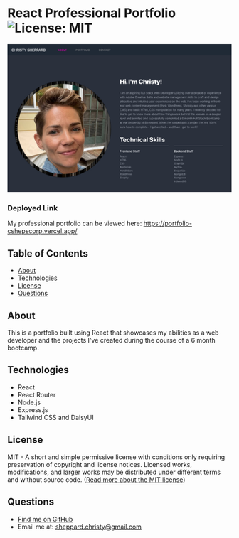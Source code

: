 # React Professional Portfolio ![License: MIT](https://img.shields.io/badge/License-MIT-yellow.svg)

![Screenshot of portfolio](public/portfolio-screenshot.jpg)

### Deployed Link

My professional portfolio can be viewed here: https://portfolio-cshepscorp.vercel.app/

## Table of Contents

- [ About ](#about)
- [ Technologies ](#tech)
- [ License ](#license)
- [ Questions ](#questions)

<a name="About"></a>

## About

This is a portfolio built using React that showcases my abilities as a web developer and the projects I've created during the course of a 6 month bootcamp.

<a name="tech"></a>

## Technologies

- React
- React Router
- Node.js
- Express.js
- Tailwind CSS and DaisyUI

<a name="license"></a>

## License

MIT - A short and simple permissive license with conditions only requiring preservation of copyright and license notices. Licensed works, modifications, and larger works may be distributed under different terms and without source code. ([Read more about the MIT license](https://choosealicense.com/licenses/mit/))

<a name="questions"></a>

## Questions

- [Find me on GitHub](https://github.com/cshepscorp/)
- Email me at: sheppard.christy@gmail.com
